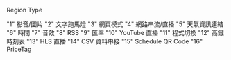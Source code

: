 Region Type

"1"     影音/圖片
"2"     文字跑馬燈
"3"     網頁模式
"4"     網路串流/直播
"5"     天氣資訊連結
"6"     時間
"7"     音效
"8"     RSS
"9"     匯率
"10"    YouTube 直播
"11"    程式切換
"12"    高鐵時刻表
"13"    HLS 直播
"14"    CSV 資料串接
"15"    Schedule QR Code
"16"    PriceTag